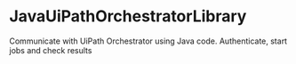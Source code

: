 # JavaUiPathOrchestratorLibrary
Communicate with UiPath Orchestrator using Java code. Authenticate, start jobs and check results
